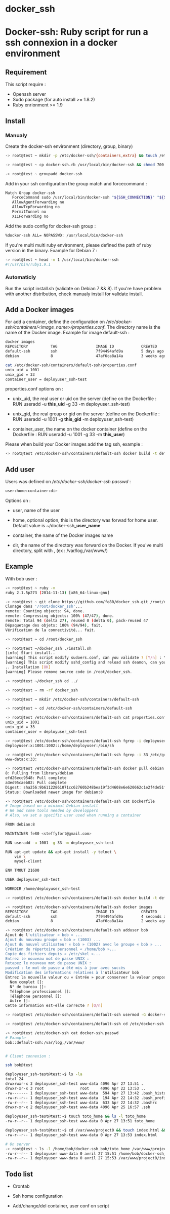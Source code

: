 # docker_ssh

Docker-ssh: Ruby script for run a ssh connexion in a docker environment
============================

## Requirement 

This script require :
  * Openssh server
  * Sudo package (for auto install >= 1.8.2)
  * Ruby enrionment >= 1.9

## Install

### Manualy

Create the docker-ssh environment (directory, group, binary)

```bash
-> root@test ~ mkdir -p /etc/docker-ssh/{containers,extra} && touch /etc/docker-ssh/docker-ssh.passwd

-> root@test ~ cp docker-ssh.rb /usr/local/bin/docker-ssh && chmod 700 /usr/local/bin/docker-ssh && chown root:root /usr/local/bin/docker-ssh

-> root@test ~ groupadd docker-ssh
```

Add in your ssh configuration the group match and forcecommand :

```bash
Match Group docker-ssh
   ForceCommand sudo /usr/local/bin/docker-ssh "${SSH_CONNECTION}" "${SSH_ORIGINAL_COMMAND}" "${USER}" "${HOME}"
   AllowAgentForwarding no
   AllowTcpForwarding no
   PermitTunnel no
   X11Forwarding no
```

Add the sudo config for docker-ssh group :
```bash
%docker-ssh ALL= NOPASSWD: /usr/local/bin/docker-ssh

```
If you're multi multi ruby environment, please defined the path of ruby version in the binary. Example for Debian 7 :

```bash
-> root@test ~ head -n 1 /usr/local/bin/docker-ssh
#!/usr/bin/ruby1.9.1 
```

### Automaticly

Run the script install.sh (validate on Debian 7 && 8). If you're have problem with another distribution, check manualy install for validate install.

## Add a Docker images

For add a container, define the configuration on */etc/docker-ssh/containers/<image_name>/properties.conf*. The directory name is the name of the Docker image. Example for image default-ssh :

```bash 
docker images               
REPOSITORY          TAG                 IMAGE ID            CREATED             SIZE
default-ssh         ssh                 7f94494afd9a        5 days ago          243.2 MB
debian              8                   47af6ca8a14a        3 weeks ago         125.1 MB

cat /etc/docker-ssh/containers/default-ssh/properties.conf
unix_uid = 1001
unix_gid = 33
container_user = deployuser_ssh-test

```

properties.conf options on :

  * unix_uid, the real user or uid on the server (define on the Dockerfile : RUN useradd -u **this_uid** -g 33 -m deployuser_ssh-test)

  * unix_gid, the real group or gid on the server (define on the Dockerfile : RUN useradd -u 1001 -g **this_gid** -m deployuser_ssh-test)

  * container_user, the name on the docker container (define on the Dockerfile : RUN useradd -u 1001 -g 33 -m **this_user**)

Please when build your Docker images add the tag ssh, example :
```bash
-> root@test /etc/docker-ssh/containers/default-ssh docker build -t default-ssh:ssh .
```


## Add user

Users was defined on */etc/docker-ssh/docker-ssh.passwd* :

```bash
user:home:container:dir
```

Options on :

  * user, name of the user

  * home, optional option, this is the directory was forwad for home user. Default value is ~/docker-ssh_**user_name**

  * container, the name of the Docker images name

  * dir, the name of the directory was forward on the Docker. If you've multi directory, split with , (ex : /var/log,/var/www/)

## Example

With bob user :

```bash
-> root@test ~ ruby -v
ruby 2.1.5p273 (2014-11-13) [x86_64-linux-gnu]

-> root@test ~ git clone https://github.com/fe80/docker_ssh.git /root/docker_ssh
Clonage dans '/root/docker_ssh'...
remote: Counting objects: 94, done.
remote: Compressing objects: 100% (47/47), done.
remote: Total 94 (delta 27), reused 0 (delta 0), pack-reused 47
Dépaquetage des objets: 100% (94/94), fait.
Vérification de la connectivité... fait.

-> root@test ~ cd /root/docker_ssh                                              

-> root@test ~/docker_ssh ./install.sh 
[info] Start install.. 
[warning] This script modify sudoers.conf, can you validate ? [Y/n] : Y
[warning] This script modify sshd_config and reload ssh deamon, can you validate ? [Y/n] : Y
.. Installation [OK] 
[warning] Please remove source code in /root/docker_ssh.

-> root@test ~/docker_ssh cd ../

-> root@test ~ rm -rf docker_ssh 

-> root@test ~ mkdir /etc/docker-ssh/containers/default-ssh

-> root@test ~ cd /etc/docker-ssh/containers/default-ssh

-> root@test /etc/docker-ssh/containers/default-ssh cat properties.conf 
unix_uid = 1001
unix_gid = 33
container_user = deployuser_ssh-test

-> root@test /etc/docker-ssh/containers/default-ssh fgrep -i deployuser /etc/passwd
deployuser:x:1001:1002::/home/deployuser:/bin/sh

-> root@test /etc/docker-ssh/containers/default-ssh fgrep -i 33 /etc/group
www-data:x:33:

-> root@test /etc/docker-ssh/containers/default-ssh docker pull debian:8
8: Pulling from library/debian
efd26ecc9548: Pull complete 
a3ed95caeb02: Pull complete 
Digest: sha256:9b61122861071cc62760b248bea19f3d4608e6e620662c1e2f4de51f0d720149
Status: Downloaded newer image for debian:8

-> root@test /etc/docker-ssh/containers/default-ssh cat Dockerfile                   
# Image based on a minimal Debian install
# We add some tools needed by developpers
# Also, we set a specific user used when running a container

FROM debian:8

MAINTAINER fe80 <steffyfort@gmail.com>

RUN useradd -u 1001 -g 33 -m deployuser_ssh-test

RUN apt-get update && apt-get install -y telnet \
    vim \
    mysql-client

ENV TMOUT 21600

USER deployuser_ssh-test

WORKDIR /home/deployuser_ssh-test

-> root@test /etc/docker-ssh/containers/default-ssh docker build -t default-ssh:ssh .

-> root@test /etc/docker-ssh/containers/default-ssh docker images
REPOSITORY          TAG                 IMAGE ID            CREATED             SIZE
default-ssh         ssh                 7f94494afd9a        4 seconds ago       243.2 MB
debian              8                   47af6ca8a14a        2 weeks ago         125.1 MB

-> root@test /etc/docker-ssh/containers/default-ssh adduser bob       
Ajout de l'utilisateur « bob » ...
Ajout du nouveau groupe « bob » (1003) ...
Ajout du nouvel utilisateur « bob » (1002) avec le groupe « bob » ...
Création du répertoire personnel « /home/bob »...
Copie des fichiers depuis « /etc/skel »...
Entrez le nouveau mot de passe UNIX : 
Retapez le nouveau mot de passe UNIX : 
passwd : le mot de passe a été mis à jour avec succès
Modification des informations relatives à l'utilisateur bob
Entrez la nouvelle valeur ou « Entrée » pour conserver la valeur proposée
  Nom complet []: 
  N° de bureau []: 
  Téléphone professionnel []: 
  Téléphone personnel []: 
  Autre []: 
Cette information est-elle correcte ? [O/n]

-> root@test /etc/docker-ssh/containers/default-ssh usermod -G docker-ssh bob

-> root@test /etc/docker-ssh/containers/default-ssh cd /etc/docker-ssh

-> root@test /etc/docker-ssh cat docker-ssh.passwd
# Example
bob::default-ssh:/var/log,/var/www/


# Client connexion :

ssh bob@test

deployuser_ssh-test@test:~$ ls -la
total 24
drwxrwxr-x 3 deployuser_ssh-test www-data 4096 Apr 27 13:51 .
drwxr-xr-x 3 root                root     4096 Apr 22 13:53 ..
-rw------- 1 deployuser_ssh-test www-data  594 Apr 27 13:42 .bash_history
-rw-r--r-- 1 deployuser_ssh-test www-data  194 Apr 22 14:32 .bash_profile
-rw-r--r-- 1 deployuser_ssh-test www-data  633 Apr 22 14:32 .bashrc
drwxr-xr-x 2 deployuser_ssh-test www-data 4096 Apr 25 16:57 .ssh

deployuser_ssh-test@test:~$ touch toto_home && ls -l toto_home
-rw-r--r-- 1 deployuser_ssh-test www-data 0 Apr 27 13:51 toto_home

deployuser_ssh-test@test:~$ cd /var/www/project0 && touch index.html && ls -l index.html
-rw-r--r-- 1 deployuser_ssh-test www-data 0 Apr 27 13:53 index.html

# On server
-> root@test ~ ls -l /home/bob/docker-ssh_bob/toto_home /var/www/project0/index.html 
-rw-r--r-- 1 deployuser www-data 0 avril 27 15:51 /home/bob/docker-ssh_bob/toto_home
-rw-r--r-- 1 deployuser www-data 0 avril 27 15:53 /var/www/project0/index.html
```

## Todo list

* Crontab

* Ssh home configuration

* Add/change/del container, user conf on script
